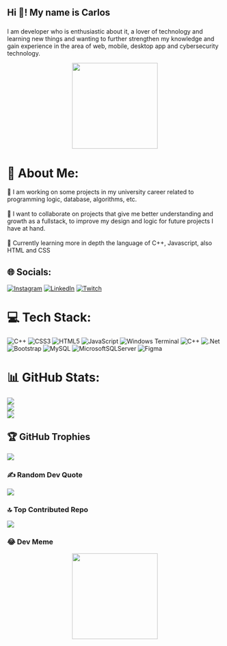 
<h2 align="left">Hi 👋! My name is Carlos </h2>

###


I am developer who is enthusiastic about it, a lover of technology and learning new things and wanting to further strengthen my knowledge and gain experience in the area of web, mobile, desktop app and cybersecurity technology.

<div align="center">
<img height="200" src="https://media.giphy.com/media/qgQUggAC3Pfv687qPC/giphy.gif"  /> 
</div>


# 💫 About Me:
🔭 I am working on some projects in my university career related to programming logic, database, algorithms, etc.<br><br>👯 I want to collaborate on projects that give me better understanding and growth as a fullstack, to improve my design and logic for future projects I have at hand.<br><br>🌱 Currently learning more in depth the language of C++, Javascript, also HTML and CSS<br>


## 🌐 Socials:
[![Instagram](https://img.shields.io/badge/Instagram-%23E4405F.svg?logo=Instagram&logoColor=white)](https://instagram.com/ikarlangaxz) [![LinkedIn](https://img.shields.io/badge/LinkedIn-%230077B5.svg?logo=linkedin&logoColor=white)](https://linkedin.com/in/carlos-jose-linares-rodriguez-650462b0) [![Twitch](https://img.shields.io/badge/Twitch-%239146FF.svg?logo=Twitch&logoColor=white)](https://twitch.tv/karlangaxz) 

# 💻 Tech Stack:
![C++](https://img.shields.io/badge/c++-%2300599C.svg?style=flat-square&logo=c%2B%2B&logoColor=white) ![CSS3](https://img.shields.io/badge/css3-%231572B6.svg?style=flat-square&logo=css3&logoColor=white) ![HTML5](https://img.shields.io/badge/html5-%23E34F26.svg?style=flat-square&logo=html5&logoColor=white) ![JavaScript](https://img.shields.io/badge/javascript-%23323330.svg?style=flat-square&logo=javascript&logoColor=%23F7DF1E) ![Windows Terminal](https://img.shields.io/badge/Windows%20Terminal-%234D4D4D.svg?style=flat-square&logo=windows-terminal&logoColor=white) ![C++](https://img.shields.io/badge/c++-%2300599C.svg?style=flat-square&logo=c%2B%2B&logoColor=white) ![.Net](https://img.shields.io/badge/.NET-5C2D91?style=flat-square&logo=.net&logoColor=white) ![Bootstrap](https://img.shields.io/badge/bootstrap-%238511FA.svg?style=flat-square&logo=bootstrap&logoColor=white) ![MySQL](https://img.shields.io/badge/mysql-%2300000f.svg?style=flat-square&logo=mysql&logoColor=white) ![MicrosoftSQLServer](https://img.shields.io/badge/Microsoft%20SQL%20Server-CC2927?style=flat-square&logo=microsoft%20sql%20server&logoColor=white) ![Figma](https://img.shields.io/badge/figma-%23F24E1E.svg?style=flat-square&logo=figma&logoColor=white)
# 📊 GitHub Stats:
![](https://github-readme-stats.vercel.app/api?username=KarlangaXZ&theme=dark&hide_border=false&include_all_commits=true&count_private=true)<br/>
![](https://github-readme-streak-stats.herokuapp.com/?user=KarlangaXZ&theme=dark&hide_border=false)<br/>
![](https://github-readme-stats.vercel.app/api/top-langs/?username=KarlangaXZ&theme=dark&hide_border=false&include_all_commits=true&count_private=true&layout=compact)

## 🏆 GitHub Trophies
![](https://github-profile-trophy.vercel.app/?username=KarlangaXZ&theme=matrix&no-frame=false&no-bg=true&margin-w=4)

### ✍️ Random Dev Quote
![](https://quotes-github-readme.vercel.app/api?type=vetical&theme=radical)

### 🔝 Top Contributed Repo
![](https://github-contributor-stats.vercel.app/api?username=KarlangaXZ&limit=5&theme=dark&combine_all_yearly_contributions=true)

### 😂 Dev Meme

<div align="center">
<img height="200" src="https://file.forms.app/sitefile/funny-developer-memes.jpeg" /> 
</div>
<!-- Proudly created with GPRM ( https://gprm.itsvg.in ) -->
